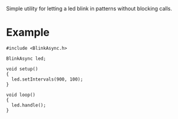 Simple utility for letting a led blink in patterns without blocking calls.

# Example #
```
#include <BlinkAsync.h>

BlinkAsync led;

void setup()
{
  led.setIntervals(900, 100);
}

void loop()
{
  led.handle();
}
```
